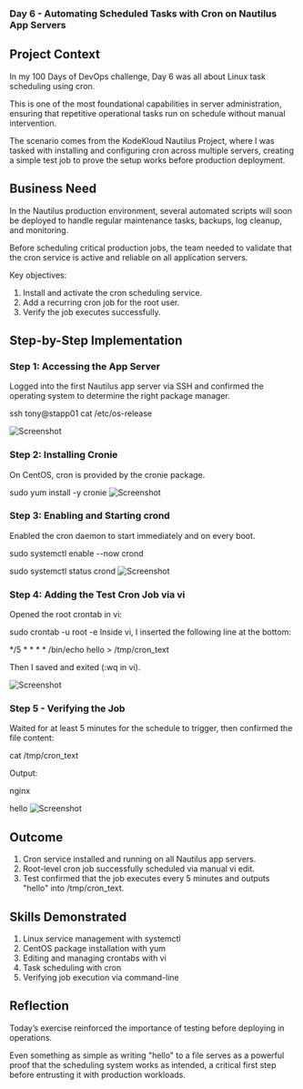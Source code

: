 ### Day 6 - Automating Scheduled Tasks with Cron on Nautilus App Servers

## Project Context
In my 100 Days of DevOps challenge, Day 6 was all about Linux task scheduling using cron.

This is one of the most foundational capabilities in server administration, ensuring that repetitive operational tasks run on schedule without manual intervention.

The scenario comes from the KodeKloud Nautilus Project, where I was tasked with installing and configuring cron across multiple servers, creating a simple test job to prove the setup works before production deployment.

## Business Need
In the Nautilus production environment, several automated scripts will soon be deployed to handle regular maintenance tasks, backups, log cleanup, and monitoring.

Before scheduling critical production jobs, the team needed to validate that the cron service is active and reliable on all application servers.

Key objectives:
1.	Install and activate the cron scheduling service.
2.	Add a recurring cron job for the root user.
3.	Verify the job executes successfully.

## Step-by-Step Implementation
### Step 1: Accessing the App Server
Logged into the first Nautilus app server via SSH and confirmed the operating system to determine the right package manager.

ssh tony@stapp01
cat /etc/os-release

![Screenshot](screenshot/os-check-app01.png)

### Step 2: Installing Cronie
On CentOS, cron is provided by the cronie package.

sudo yum install -y cronie
![Screenshot](screenshot/install-cronie-app01.png)

### Step 3: Enabling and Starting crond
Enabled the cron daemon to start immediately and on every boot.

sudo systemctl enable --now crond

sudo systemctl status crond
![Screenshot](screenshotcrond-status-app01.png)

### Step 4: Adding the Test Cron Job via vi
Opened the root crontab in vi:

sudo crontab -u root -e
Inside vi, I inserted the following line at the bottom:

*/5 * * * * /bin/echo hello > /tmp/cron_text

Then I saved and exited (:wq in vi).

![Screenshot](screenshot/root-crontab-after-app1.png)

### Step 5 - Verifying the Job
Waited for at least 5 minutes for the schedule to trigger, then confirmed the file content:

cat /tmp/cron_text

Output:

nginx

hello
![Screenshot](screenshot/cron-output-file-app01.png)

##  Outcome
1. Cron service installed and running on all Nautilus app servers.
2. Root-level cron job successfully scheduled via manual vi edit.
3. Test confirmed that the job executes every 5 minutes and outputs "hello" into /tmp/cron_text.

## Skills Demonstrated
1. Linux service management with systemctl
2. CentOS package installation with yum
3. Editing and managing crontabs with vi
4. Task scheduling with cron
5. Verifying job execution via command-line

## Reflection
Today’s exercise reinforced the importance of testing before deploying in operations.

Even something as simple as writing "hello" to a file serves as a powerful proof that the scheduling system works as intended, a critical first step before entrusting it with production workloads.

